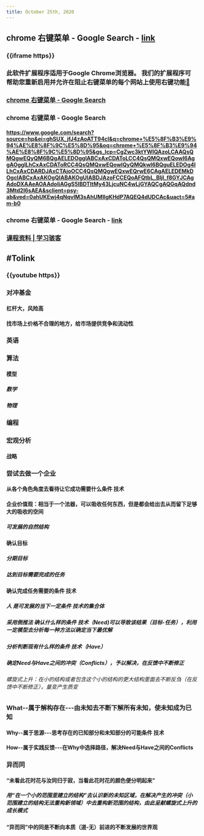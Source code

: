 ```yaml
---
title: October 25th, 2020
---
```


## chrome 右键菜单 - Google Search - [link](https://www.google.com/search?source=hp&ei=ghSUX_jfJ4zAoATT94cI&q=chrome+%E5%8F%B3%E9%94%AE%E8%8F%9C%E5%8D%95&oq=chrome+%E5%8F%B3%E9%94%AE%E8%8F%9C%E5%8D%95&gs_lcp=CgZwc3ktYWIQAzoLCAAQsQMQgwEQyQM6BQgAELEDOggIABCxAxCDAToLCC4QsQMQxwEQowI6AggAOggILhCxAxCDAToRCC4QsQMQxwEQowIQyQMQkwI6BQguELEDOg4ILhCxAxCDARDJAxCTAjoOCC4QsQMQgwEQxwEQrwE6CAgAELEDEMkDOgcIABCxAxAKOgQIABAKOgUIABDJAzoFCCEQoAFQtbL_BljI_f8GYJCAgAdoDXAAeAOAAdoIiAGgS5IBDTItMy43LjcuNC4wLjGYAQCgAQGqAQdnd3Mtd2l6sAEA&sclient=psy-ab&ved=0ahUKEwj4qNqvlM3sAhUMIIgKHdP7AQEQ4dUDCAc&uact=5#am-b0)
### {{iframe https}}

### 此软件扩展程序适用于Google Chrome浏览器。 我们的扩展程序可帮助您重新启用并允许在阻止右键菜单的每个网站上使用右键功能[🔔](https://www.google.com/search?source=hp&ei=ghSUX_jfJ4zAoATT94cI&q=chrome+%E5%8F%B3%E9%94%AE%E8%8F%9C%E5%8D%95&oq=chrome+%E5%8F%B3%E9%94%AE%E8%8F%9C%E5%8D%95&gs_lcp=CgZwc3ktYWIQAzoLCAAQsQMQgwEQyQM6BQgAELEDOggIABCxAxCDAToLCC4QsQMQxwEQowI6AggAOggILhCxAxCDAToRCC4QsQMQxwEQowIQyQMQkwI6BQguELEDOg4ILhCxAxCDARDJAxCTAjoOCC4QsQMQgwEQxwEQrwE6CAgAELEDEMkDOgcIABCxAxAKOgQIABAKOgUIABDJAzoFCCEQoAFQtbL_BljI_f8GYJCAgAdoDXAAeAOAAdoIiAGgS5IBDTItMy43LjcuNC4wLjGYAQCgAQGqAQdnd3Mtd2l6sAEA&sclient=psy-ab&ved=0ahUKEwj4qNqvlM3sAhUMIIgKHdP7AQEQ4dUDCAc&uact=5#am-b0:~:text=%E6%AD%A4%E8%BD%AF%E4%BB%B6%E6%89%A9%E5%B1%95%E7%A8%8B%E5%BA%8F%E9%80%82%E7%94%A8%E4%BA%8EGoogle%20Chrome%E6%B5%8F%E8%A7%88%E5%99%A8%E3%80%82%20%E6%88%91%E4%BB%AC%E7%9A%84%E6%89%A9%E5%B1%95%E7%A8%8B%E5%BA%8F%E5%8F%AF%E5%B8%AE%E5%8A%A9%E6%82%A8%E9%87%8D%E6%96%B0%E5%90%AF%E7%94%A8%E5%B9%B6%E5%85%81%E8%AE%B8%E5%9C%A8%E9%98%BB%E6%AD%A2%E5%8F%B3%E9%94%AE%E8%8F%9C%E5%8D%95%E7%9A%84%E6%AF%8F%E4%B8%AA%E7%BD%91%E7%AB%99%E4%B8%8A%E4%BD%BF%E7%94%A8%E5%8F%B3%E9%94%AE%E5%8A%9F%E8%83%BD)

### [chrome 右键菜单 - Google Search](https://www.google.com/search?source=hp&ei=ghSUX_jfJ4zAoATT94cI&q=chrome+%E5%8F%B3%E9%94%AE%E8%8F%9C%E5%8D%95&oq=chrome+%E5%8F%B3%E9%94%AE%E8%8F%9C%E5%8D%95&gs_lcp=CgZwc3ktYWIQAzoLCAAQsQMQgwEQyQM6BQgAELEDOggIABCxAxCDAToLCC4QsQMQxwEQowI6AggAOggILhCxAxCDAToRCC4QsQMQxwEQowIQyQMQkwI6BQguELEDOg4ILhCxAxCDARDJAxCTAjoOCC4QsQMQgwEQxwEQrwE6CAgAELEDEMkDOgcIABCxAxAKOgQIABAKOgUIABDJAzoFCCEQoAFQtbL_BljI_f8GYJCAgAdoDXAAeAOAAdoIiAGgS5IBDTItMy43LjcuNC4wLjGYAQCgAQGqAQdnd3Mtd2l6sAEA&sclient=psy-ab&ved=0ahUKEwj4qNqvlM3sAhUMIIgKHdP7AQEQ4dUDCAc&uact=5#am-b0)

### chrome 右键菜单 - Google Search
#### https://www.google.com/search?source=hp&ei=ghSUX_jfJ4zAoATT94cI&q=chrome+%E5%8F%B3%E9%94%AE%E8%8F%9C%E5%8D%95&oq=chrome+%E5%8F%B3%E9%94%AE%E8%8F%9C%E5%8D%95&gs_lcp=CgZwc3ktYWIQAzoLCAAQsQMQgwEQyQM6BQgAELEDOggIABCxAxCDAToLCC4QsQMQxwEQowI6AggAOggILhCxAxCDAToRCC4QsQMQxwEQowIQyQMQkwI6BQguELEDOg4ILhCxAxCDARDJAxCTAjoOCC4QsQMQgwEQxwEQrwE6CAgAELEDEMkDOgcIABCxAxAKOgQIABAKOgUIABDJAzoFCCEQoAFQtbL_BljI_f8GYJCAgAdoDXAAeAOAAdoIiAGgS5IBDTItMy43LjcuNC4wLjGYAQCgAQGqAQdnd3Mtd2l6sAEA&sclient=psy-ab&ved=0ahUKEwj4qNqvlM3sAhUMIIgKHdP7AQEQ4dUDCAc&uact=5#am-b0

### chrome 右键菜单 - Google Search - [link](https://www.google.com/search?source=hp&ei=ghSUX_jfJ4zAoATT94cI&q=chrome+%E5%8F%B3%E9%94%AE%E8%8F%9C%E5%8D%95&oq=chrome+%E5%8F%B3%E9%94%AE%E8%8F%9C%E5%8D%95&gs_lcp=CgZwc3ktYWIQAzoLCAAQsQMQgwEQyQM6BQgAELEDOggIABCxAxCDAToLCC4QsQMQxwEQowI6AggAOggILhCxAxCDAToRCC4QsQMQxwEQowIQyQMQkwI6BQguELEDOg4ILhCxAxCDARDJAxCTAjoOCC4QsQMQgwEQxwEQrwE6CAgAELEDEMkDOgcIABCxAxAKOgQIABAKOgUIABDJAzoFCCEQoAFQtbL_BljI_f8GYJCAgAdoDXAAeAOAAdoIiAGgS5IBDTItMy43LjcuNC4wLjGYAQCgAQGqAQdnd3Mtd2l6sAEA&sclient=psy-ab&ved=0ahUKEwj4qNqvlM3sAhUMIIgKHdP7AQEQ4dUDCAc&uact=5#am-b0)

### [课程资料 | 学习骇客](https://anki.wiki/shop/%E5%A4%8D%E4%B9%A0%E7%9A%84%E6%8A%80%E6%9C%AF/%E8%AF%BE%E7%A8%8B%E8%B5%84%E6%96%99.html)

## #Tolink
### {{youtube https}}

### 对冲基金
#### 杠杆大，风险高

#### 找市场上价格不合理的地方，给市场提供竞争和流动性

### 英语

### 算法
#### 模型
##### 数学

##### 物理

### 编程

### 宏观分析
#### 战略

### 尝试去做一个企业
#### 从各个角色角度去看待让它成功需要什么条件 技术

#### 企业价值观：相当于一个法器，可以吸收任何东西，但是都会给出去从而留下足够大的吸收的空间
##### 可发展的自然结构

#### 确认目标
##### 分期目标

##### 达到目标需要完成的任务

#### 确认完成任务需要的条件 技术 
##### __人 是可发展的当下一定条件 技术的集合体__

##### 采用**倒推法** 确认什么样的条件 技术（Need)可以导致该结果（目标-任务），利用一定模型去分析每一种方法以确定当下最优解

##### 分析判断现有什么样的条件 技术（Have）

##### 确定Need与Have之间的冲突（Conflicts），予以解决，在反馈中不断修正
###### 螺旋式上升：在小的结构或者包含这个小的结构的更大结构里面去不断反刍（在反馈中不断修正），量变产生质变

### What--属于解构存在---由未知去不断下解所有未知，使未知成为已知
#### Why--属于思源---思考存在的已知部分和未知部分的可能条件 技术

#### How--属于实践反馈---在Why中选择路径，解决Need与Have之间的Conflicts

#### 

### 异而同
#### “未看此花时花与汝同归于寂，当看此花时花的颜色便分明起来”
##### 用“在一个小的范围里建立的结构”去认识新的未知区域，在解决产生的冲突（小范围建立的结构无法重构新领域）中去重构新范围的结构，由此呈献螺旋式上升的成长模式

#### “异而同”中的同是不断向本质（道-无）前进的不断发展的世界观
